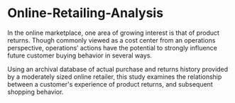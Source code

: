 # Online-Retailing-Analysis

In the online marketplace, one area of growing interest is that of product returns. Though commonly viewed as a cost center from an operations perspective, operations’ actions have the potential to strongly influence future customer buying behavior in several ways.

Using an archival database of actual purchase and returns history provided by a moderately sized online retailer, this study examines the relationship between a customer's experience of product returns, and subsequent shopping behavior.
